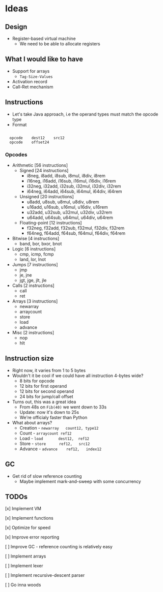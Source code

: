 # Ideas

## Design

- Register-based virtual machine
  - We need to be able to allocate registers

## What I would like to have

- Support for arrays
  - `Tag-Size-Values`
- Activation record
- Call-Ret mechanism

## Instructions

- Let's take Java approach, i.e the operand types must match the
  opcode type 
- Format
```

  opcode    dest12    src12
  opcode    offset24

```

### Opcodes

- Arithmetic [56 instructions]
  - Signed [24 instructions]
    - i8neg,  i8add,  i8sub,  i8mul,  i8div,  i8rem
    - i16neg, i16add, i16sub, i16mul, i16div, i16rem
    - i32neg, i32add, i32sub, i32mul, i32div, i32rem
    - i64neg, i64add, i64sub, i64mul, i64div, i64rem
  - Unsigned [20 instructions]
    - u8add,  u8sub,  u8mul,  u8div,  u8rem
    - u16add, u16sub, u16mul, u16div, u16rem
    - u32add, u32sub, u32mul, u32div, u32rem
    - u64add, u64sub, u64mul, u64div, u64rem
  - Floating-point [12 instructions]
    - f32neg, f32add, f32sub, f32mul, f32div, f32rem
    - f64neg, f64add, f64sub, f64mul, f64div, f64rem
- Bitwise [4 instructions]
  - band, bor, bxor, bnot
- Logic [6 instructions]
  - cmp, icmp, fcmp
  - land, lor, lnot
- Jumps [7 instructions]
  - jmp
  - je, jne
  - jgt, jge, jlt, jle
- Calls [2 instructions]
  - call
  - ret
- Arrays [3 instructions]
  - newarray
  - arraycount
  - store
  - load
  - advance
- Misc [2 instructions]
  - nop
  - hlt

## Instruction size

- Right now, it varies from 1 to 5 bytes
- Wouldn't it be cool if we could have all instruction 4-bytes wide?
  - 8 bits for opcode
  - 12 bits for first operand
  - 12 bits for second operand
  - 24 bits for jump/call offset
- Turns out, this was a great idea
  - From 48s on `Fib(40)` we went down to 33s
  - Update: now it's down to 25s
  - We're officialy faster than Python
- What about arrays?
  - Creation - `newarray   count12, type12`
  - Count    - `arraycount ref12`
  - Load     - `load       dest12,  ref12`
  - Store    - `store      ref12,   src12`
  - Advance  - `advance    ref12,   index12`

## GC

- Get rid of slow reference counting
  - Maybe implement mark-and-sweep with some concurrency

## TODOs

[x] Implement VM

[x] Implement functions

[x] Optimize for speed

[x] Improve error reporting

[ ] Improve GC - reference counting is relatively easy

[ ] Implement arrays

[ ] Implement lexer

[ ] Implement recursive-descent parser

[ ] Go inna woods